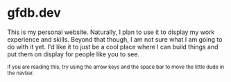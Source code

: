 # gfdb.dev

This is my personal website. Naturally, I plan to use it to display my work experience and skills. Beyond that though, I am not sure what I am going to do with it yet. I'd like it to just be a cool place where I can build things and put them on display for people like you to see. 

<sub>If you are reading this, try using the arrow keys and the space bar to move the little dude in the navbar.</sub>


